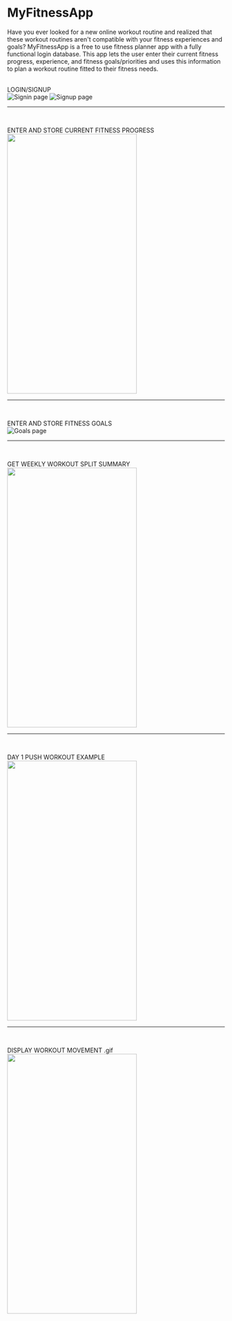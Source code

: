 # MyFitnessApp
Have you ever looked for a new online workout routine and realized that these workout routines aren't compatible with your fitness experiences and goals? MyFitnessApp is a free to use fitness planner app with a fully functional login database. This app lets the user enter their current fitness progress, experience, and fitness goals/priorities and uses this information to plan a workout routine fitted to their fitness needs. 
<br>
<br>

LOGIN/SIGNUP
<br>
![Signin page](https://github.com/DavidC123/MyFitnessApp/blob/master/Screenshots/signin.png)       ![Signup page](https://github.com/DavidC123/MyFitnessApp/blob/master/Screenshots/signup.png)
<br>
<hr>
<br>

ENTER AND STORE CURRENT FITNESS PROGRESS
<br>
<img src="https://github.com/DavidC123/MyFitnessApp/blob/master/Screenshots/progress.png" width="300" height="600" />
<br>
<hr>
<br>

ENTER AND STORE FITNESS GOALS
<br>
![Goals page](https://github.com/DavidC123/MyFitnessApp/blob/master/Screenshots/goals.png)
<br>
<hr>
<br>

GET WEEKLY WORKOUT SPLIT SUMMARY
<br>
<img src="https://github.com/DavidC123/MyFitnessApp/blob/master/Screenshots/split.png" width="300" height="600" />
<br>
<hr>
<br>

DAY 1 PUSH WORKOUT EXAMPLE
<br>
<img src="https://github.com/DavidC123/MyFitnessApp/blob/master/Screenshots/workout.png" width="300" height="600" />
<br>
<hr>
<br>

DISPLAY WORKOUT MOVEMENT .gif
<br>
<img src="https://github.com/DavidC123/MyFitnessApp/blob/master/Screenshots/gif.png" width="300" height="600" />





